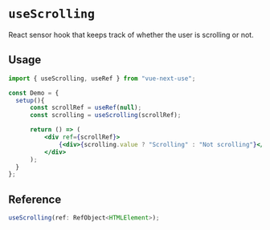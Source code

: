 # `useScrolling`

React sensor hook that keeps track of whether the user is scrolling or not.

## Usage

```jsx
import { useScrolling, useRef } from "vue-next-use";

const Demo = {
  setup(){
      const scrollRef = useRef(null);
      const scrolling = useScrolling(scrollRef);

      return () => (
          <div ref={scrollRef}>
              {<div>{scrolling.value ? "Scrolling" : "Not scrolling"}</div>}
          </div>
      );
  }
};
```

## Reference

```ts
useScrolling(ref: RefObject<HTMLElement>);
```
